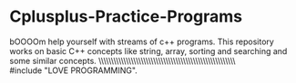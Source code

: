 # Cplusplus-Practice-Programs
bOOOOm help yourself with streams of c++ programs.
This repository works on basic C++ concepts like string, array, sorting and searching and some similar concepts.
\\\\\\\\\\\\\\\\\\\\\\\\\\\\\\\\\\\\\\\\\\\\\\\\\\\\\\\\\\\\\\\\\\\\\\\\\\\\\\\\\\\\\\\\\\\\\\\\\\\\\\\\\\\\\\\
#include "LOVE PROGRAMMING".
